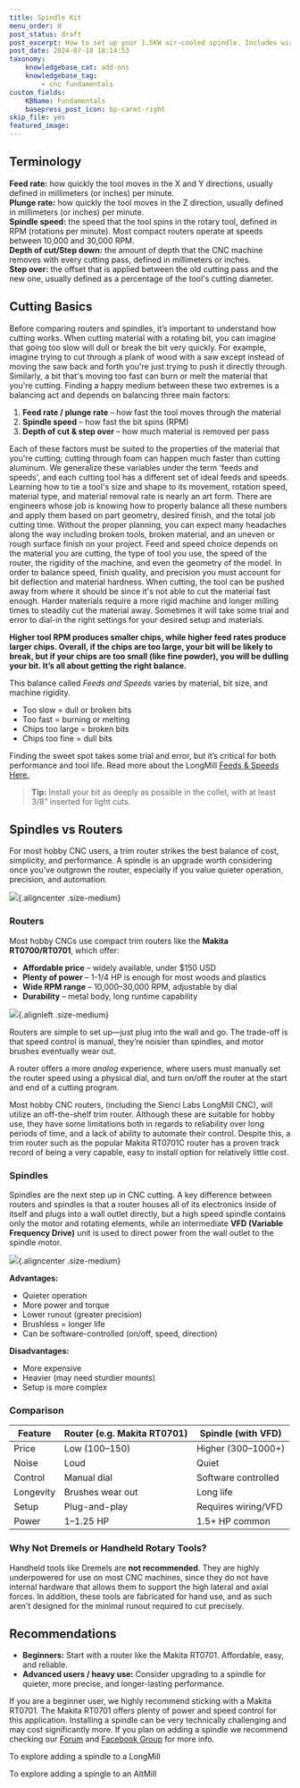 ```yaml
---
title: Spindle Kit
menu_order: 0
post_status: draft
post_excerpt: How to set up your 1.5KW air-cooled spindle. Includes wiring instructions and firmware changes on gSender.
post_date: 2024-07-18 18:14:53
taxonomy:
    knowledgebase_cat: add-ons
    knowledgebase_tag:
        - cnc fundamentals
custom_fields:
    KBName: Fundamentals
    basepress_post_icon: bp-caret-right
skip_file: yes
featured_image: 
---
```



## Terminology

**Feed rate:** how quickly the tool moves in the X and Y directions, usually defined in millimeters (or inches) per minute.<br>
**Plunge rate:** how quickly the tool moves in the Z direction, usually defined in millimeters (or inches) per minute.<br>
**Spindle speed:** the speed that the tool spins in the rotary tool, defined in RPM (rotations per minute). Most compact routers operate at speeds between 10,000 and 30,000 RPM.<br>
**Depth of cut/Step down:** the amount of depth that the CNC machine removes with every cutting pass, defined in millimeters or inches.<br>
**Step over:** the offset that is applied between the old cutting pass and the new one, usually defined as a percentage of the tool's cutting diameter.

## Cutting Basics

Before comparing routers and spindles, it’s important to understand how cutting works. When cutting material with a rotating bit, you can imagine that going too slow will dull or break the bit very quickly. For example, imagine trying to cut through a plank of wood with a saw except instead of moving the saw back and forth you're just trying to push it directly through. Similarly, a bit that's moving too fast can burn or melt the material that you're cutting. Finding a happy medium between these two extremes is a balancing act and depends on balancing three main factors:

1. **Feed rate / plunge rate** – how fast the tool moves through the material  
2. **Spindle speed** – how fast the bit spins (RPM)  
3. **Depth of cut & step over** – how much material is removed per pass  

Each of these factors must be suited to the properties of the material that you're cutting; cutting through foam can happen much faster than cutting aluminum. We generalize these variables under the term 'feeds and speeds', and each cutting tool has a different set of ideal feeds and speeds. Learning how to tie a tool's size and shape to its movement, rotation speed, material type, and material removal rate is nearly an art form. There are engineers whose job is knowing how to properly balance all these numbers and apply them based on part geometry, desired finish, and the total job cutting time. Without the proper planning, you can expect many headaches along the way including broken tools, broken material, and an uneven or rough surface finish on your project. Feed and speed choice depends on the material you are cutting, the type of tool you use, the speed of the router, the rigidity of the machine, and even the geometry of the model. In order to balance speed, finish quality, and precision you must account for bit deflection and material hardness. When cutting, the tool can be pushed away from where it should be since it's not able to cut the material fast enough. Harder materials require a more rigid machine and longer milling times to steadily cut the material away. Sometimes it will take some trial and error to dial-in the right settings for your desired setup and materials.

**Higher tool RPM produces smaller chips, while higher feed rates produce larger chips. Overall, if the chips are too large, your bit will be likely to break, but if your chips are too small (like fine powder), you will be dulling your bit. It’s all about getting the right balance.**

This balance called *Feeds and Speeds* varies by material, bit size, and machine rigidity.  

- Too slow = dull or broken bits  
- Too fast = burning or melting  
- Chips too large = broken bits  
- Chips too fine = dull bits  

Finding the sweet spot takes some trial and error, but it’s critical for both performance and tool life. Read more about the LongMill [Feeds & Speeds Here.](https://resources.sienci.com/view/lmk2-feeds-and-speeds/)

> **Tip:** Install your bit as deeply as possible in the collet, with at least 3/8" inserted for light cuts.  

## Spindles vs Routers

For most hobby CNC users, a trim router strikes the best balance of cost, simplicity, and performance. A spindle is an upgrade worth considering once you’ve outgrown the router, especially if you value quieter operation, precision, and automation.

![](/_images/_cnc-fun/_the-basics/cnc_ba_router-vsspindle.jpg){.aligncenter .size-medium}

### Routers

Most hobby CNCs use compact trim routers like the **Makita RT0700/RT0701**, which offer:  

- **Affordable price** – widely available, under $150 USD  
- **Plenty of power** – 1-1/4 HP is enough for most woods and plastics  
- **Wide RPM range** – 10,000–30,000 RPM, adjustable by dial  
- **Durability** – metal body, long runtime capability  

![](/_images/_cnc-fun/_the-basics/cnc_ba_router-makita.jpg){.alignleft .size-medium}

Routers are simple to set up—just plug into the wall and go. The trade-off is that speed control is manual, they’re noisier than spindles, and motor brushes eventually wear out.

A router offers a more *analog* experience, where users must manually set the router speed using a physical dial, and turn on/off the router at the start and end of a cutting program.

Most hobby CNC routers, (including the Sienci Labs LongMill CNC), will utilize an off-the-shelf trim router. Although these are suitable for hobby use, they have some limitations both in regards to reliability over long periods of time, and a lack of ability to automate their control. Despite this, a trim router such as the popular Makita RT0701C router has a proven track record of being a very capable, easy to install option for relatively little cost.</span>

### Spindles

Spindles are the next step up in CNC cutting. A key difference between routers and spindles is that a router houses all of its electronics inside of itself and plugs into a wall outlet directly, but a high speed spindle contains only the motor and rotating elements, while an intermediate **VFD (Variable Frequency Drive)** unit is used to direct power from the wall outlet to the spindle motor.

![](/_images/_cnc-fun/_the-basics/cnc_ba_router-pkg.jpg){.aligncenter .size-medium}

**Advantages:**  

- Quieter operation  
- More power and torque  
- Lower runout (greater precision)  
- Brushless = longer life  
- Can be software-controlled (on/off, speed, direction)  

**Disadvantages:**

- More expensive  
- Heavier (may need sturdier mounts)  
- Setup is more complex  

### Comparison

| Feature     | Router (e.g. Makita RT0701) | Spindle (with VFD) |
|-------------|------------------------------|--------------------|
| Price       | Low ($100–$150)             | Higher ($300–$1000+) |
| Noise       | Loud                        | Quiet |
| Control     | Manual dial                 | Software controlled |
| Longevity   | Brushes wear out            | Long life |
| Setup       | Plug-and-play               | Requires wiring/VFD |
| Power       | 1–1.25 HP                   | 1.5+ HP common |

### Why Not Dremels or Handheld Rotary Tools?

Handheld tools like Dremels are **not recommended**. They are highly underpowered for use on most CNC machines, since they do not have internal hardware that allows them to support the high lateral and axial forces. In addition, these tools are fabricated for hand use, and as such aren't designed for the minimal runout required to cut precisely.

## Recommendations

- **Beginners:** Start with a router like the Makita RT0701. Affordable, easy, and reliable.  
- **Advanced users / heavy use:** Consider upgrading to a spindle for quieter, more precise, and longer-lasting performance.  

If you are a beginner user, we highly recommend sticking with a Makita RT0701. The Makita RT0701 offers plenty of power and speed control for this application. Installing a spindle can be very technically challenging and may cost significantly more. If you plan on adding a spindle we recommend checking our <a href="https://forum.sienci.com/" target="_blank" rel="noopener">Forum</a> and <a href="https://www.facebook.com/groups/mill.one" target="_blank" rel="noopener">Facebook Group</a> for more info.


To explore adding a spindle to a LongMill

To explore adding a spingle to an AltMill
